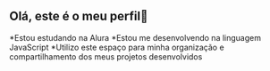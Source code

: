 ## Olá, este é o meu perfil💜

*Estou estudando na Alura
*Estou me desenvolvendo na linguagem JavaScript
*Utilizo este espaço para minha organização e compartilhamento dos meus projetos desenvolvidos
